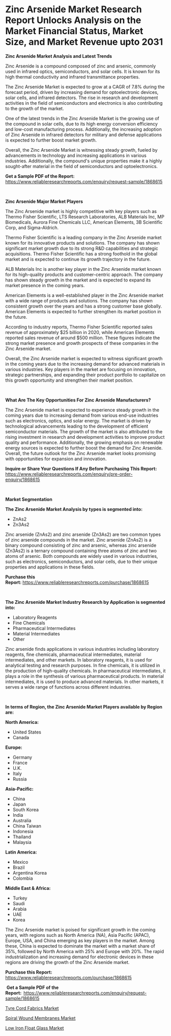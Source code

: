 <p><h1>Zinc Arsenide Market Research Report Unlocks Analysis on the Market Financial Status, Market Size, and Market Revenue upto 2031</h1></p><p><strong>Zinc Arsenide Market Analysis and Latest Trends</strong></p>
<p><p>Zinc Arsenide is a compound composed of zinc and arsenic, commonly used in infrared optics, semiconductors, and solar cells. It is known for its high thermal conductivity and infrared transmittance properties.</p><p>The Zinc Arsenide Market is expected to grow at a CAGR of 7.8% during the forecast period, driven by increasing demand for optoelectronic devices, solar cells, and infrared detectors. The rise in research and development activities in the field of semiconductors and electronics is also contributing to the growth of the market.</p><p>One of the latest trends in the Zinc Arsenide Market is the growing use of the compound in solar cells, due to its high energy conversion efficiency and low-cost manufacturing process. Additionally, the increasing adoption of Zinc Arsenide in infrared detectors for military and defense applications is expected to further boost market growth.</p><p>Overall, the Zinc Arsenide Market is witnessing steady growth, fueled by advancements in technology and increasing applications in various industries. Additionally, the compound's unique properties make it a highly sought-after material in the field of semiconductors and optoelectronics.</p></p>
<p><strong>Get a Sample PDF of the Report:&nbsp;</strong> <a href="https://www.reliableresearchreports.com/enquiry/request-sample/1868615">https://www.reliableresearchreports.com/enquiry/request-sample/1868615</a></p>
<p>&nbsp;</p>
<p><strong>Zinc Arsenide Major Market Players</strong></p>
<p><p>The Zinc Arsenide market is highly competitive with key players such as Thermo Fisher Scientific, LTS Research Laboratories, ALB Materials Inc, MP Biomedicals, Aurora Fine Chemicals LLC, American Elements, 3B Scientific Corp, and Sigma-Aldrich. </p><p>Thermo Fisher Scientific is a leading company in the Zinc Arsenide market known for its innovative products and solutions. The company has shown significant market growth due to its strong R&D capabilities and strategic acquisitions. Thermo Fisher Scientific has a strong foothold in the global market and is expected to continue its growth trajectory in the future.</p><p>ALB Materials Inc is another key player in the Zinc Arsenide market known for its high-quality products and customer-centric approach. The company has shown steady growth in the market and is expected to expand its market presence in the coming years.</p><p>American Elements is a well-established player in the Zinc Arsenide market with a wide range of products and solutions. The company has shown consistent growth over the years and has a strong customer base globally. American Elements is expected to further strengthen its market position in the future.</p><p>According to industry reports, Thermo Fisher Scientific reported sales revenue of approximately $25 billion in 2020, while American Elements reported sales revenue of around $500 million. These figures indicate the strong market presence and growth prospects of these companies in the Zinc Arsenide market. </p><p>Overall, the Zinc Arsenide market is expected to witness significant growth in the coming years due to the increasing demand for advanced materials in various industries. Key players in the market are focusing on innovation, strategic partnerships, and expanding their product portfolio to capitalize on this growth opportunity and strengthen their market position.</p></p>
<p>&nbsp;</p>
<p><strong>What Are The Key Opportunities For Zinc Arsenide Manufacturers?</strong></p>
<p><p>The Zinc Arsenide market is expected to experience steady growth in the coming years due to increasing demand from various end-use industries such as electronics, optics, and solar energy. The market is driven by technological advancements leading to the development of efficient semiconductor materials. The growth of the market is also attributed to the rising investment in research and development activities to improve product quality and performance. Additionally, the growing emphasis on renewable energy sources is expected to further boost the demand for Zinc Arsenide. Overall, the future outlook for the Zinc Arsenide market looks promising with opportunities for expansion and innovation.</p></p>
<p><strong>Inquire or Share Your Questions If Any Before Purchasing This Report:</strong> <a href="https://www.reliableresearchreports.com/enquiry/pre-order-enquiry/1868615">https://www.reliableresearchreports.com/enquiry/pre-order-enquiry/1868615</a></p>
<p>&nbsp;</p>
<p><strong>Market Segmentation</strong></p>
<p><strong>The Zinc Arsenide Market Analysis by types is segmented into:</strong></p>
<p><ul><li>ZnAs2</li><li>Zn3As2</li></ul></p>
<p><p>Zinc arsenide (ZnAs2) and zinc arsenide (Zn3As2) are two common types of zinc arsenide compounds in the market. Zinc arsenide (ZnAs2) is a binary compound consisting of zinc and arsenic, whereas zinc arsenide (Zn3As2) is a ternary compound containing three atoms of zinc and two atoms of arsenic. Both compounds are widely used in various industries, such as electronics, semiconductors, and solar cells, due to their unique properties and applications in these fields.</p></p>
<p><strong>Purchase this Report:&nbsp;</strong><a href="https://www.reliableresearchreports.com/purchase/1868615">https://www.reliableresearchreports.com/purchase/1868615</a></p>
<p>&nbsp;</p>
<p><strong>The Zinc Arsenide Market Industry Research by Application is segmented into:</strong></p>
<p><ul><li>Laboratory Reagents</li><li>Fine Chemicals</li><li>Pharmaceutical Intermediates</li><li>Material Intermediates</li><li>Other</li></ul></p>
<p><p>Zinc arsenide finds applications in various industries including laboratory reagents, fine chemicals, pharmaceutical intermediates, material intermediates, and other markets. In laboratory reagents, it is used for analytical testing and research purposes. In fine chemicals, it is utilized in the production of high-quality chemicals. In pharmaceutical intermediates, it plays a role in the synthesis of various pharmaceutical products. In material intermediates, it is used to produce advanced materials. In other markets, it serves a wide range of functions across different industries.</p></p>
<p>&nbsp;</p>
<p><strong>In terms of Region, the Zinc Arsenide Market Players available by Region are:</strong></p>
<p>
    <p> <strong> North America: </strong>
        <ul>
            <li>United States</li>
            <li>Canada</li>
        </ul>
        </p> 
    <p> <strong> Europe: </strong>
        <ul>
            <li>Germany</li>
            <li>France</li>
            <li>U.K.</li>
            <li>Italy</li>
            <li>Russia</li>
        </ul>
        </p> 
    <p> <strong> Asia-Pacific: </strong>
        <ul>
            <li>China</li>
            <li>Japan</li>
            <li>South Korea</li>
            <li>India</li>
            <li>Australia</li>
            <li>China Taiwan</li>
            <li>Indonesia</li>
            <li>Thailand</li>
            <li>Malaysia</li>
        </ul>
        </p> 
    <p> <strong> Latin America: </strong>
        <ul>
            <li>Mexico</li>
            <li>Brazil</li>
            <li>Argentina Korea</li>
            <li>Colombia</li>
        </ul>
        </p> 
    <p> <strong> Middle East & Africa: </strong>
        <ul>
            <li>Turkey</li>
            <li>Saudi</li>
            <li>Arabia</li>
            <li>UAE</li>
            <li>Korea</li>
        </ul>
    </p>
    </p>
<p><p>The Zinc Arsenide market is poised for significant growth in the coming years, with regions such as North America (NA), Asia Pacific (APAC), Europe, USA, and China emerging as key players in the market. Among these, China is expected to dominate the market with a market share of 35%, followed by North America with 25% and Europe with 20%. The rapid industrialization and increasing demand for electronic devices in these regions are driving the growth of the Zinc Arsenide market.</p></p>
<p><strong>Purchase this Report: </strong><a href="https://www.reliableresearchreports.com/purchase/1868615">https://www.reliableresearchreports.com/purchase/1868615</a></p>
<p>&nbsp;<strong>Get a Sample PDF of the Report:&nbsp;&nbsp;</strong><a href="https://www.reliableresearchreports.com/enquiry/request-sample/1868615">https://www.reliableresearchreports.com/enquiry/request-sample/1868615</a></p>
<p><strong></strong></p>
<p><p><a href="https://github.com/jsmusil/Market-Research-Report-List-2/blob/main/tyre-cord-fabrics-market.md">Tyre Cord Fabrics Market</a></p><p><a href="https://github.com/bmorecock/Market-Research-Report-List-2/blob/main/spiral-wound-membranes-market.md">Spiral Wound Membranes Market</a></p><p><a href="https://github.com/yemakinde/Market-Research-Report-List-1/blob/main/low-iron-float-glass-market.md">Low Iron Float Glass Market</a></p></p>